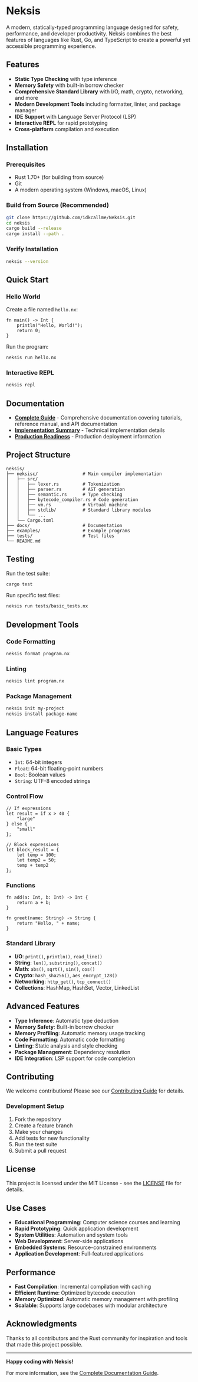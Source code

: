# Neksis 

A modern, statically-typed programming language designed for safety, performance, and developer productivity. Neksis combines the best features of languages like Rust, Go, and TypeScript to create a powerful yet accessible programming experience.

## Features

- **Static Type Checking** with type inference
- **Memory Safety** with built-in borrow checker
- **Comprehensive Standard Library** with I/O, math, crypto, networking, and more
- **Modern Development Tools** including formatter, linter, and package manager
- **IDE Support** with Language Server Protocol (LSP)
- **Interactive REPL** for rapid prototyping
- **Cross-platform** compilation and execution

## Installation

### Prerequisites
- Rust 1.70+ (for building from source)
- Git
- A modern operating system (Windows, macOS, Linux)

### Build from Source (Recommended)
```bash
git clone https://github.com/idkcallme/Neksis.git
cd neksis
cargo build --release
cargo install --path .
```

### Verify Installation
```bash
neksis --version
```

## Quick Start

### Hello World
Create a file named `hello.nx`:
```nx
fn main() -> Int {
    println("Hello, World!");
    return 0;
}
```

Run the program:
```bash
neksis run hello.nx
```

### Interactive REPL
```bash
neksis repl
```

## Documentation

- **[Complete Guide](NEKSIS_COMPLETE_GUIDE.txt)** - Comprehensive documentation covering tutorials, reference manual, and API documentation
- **[Implementation Summary](IMPLEMENTATION_SUMMARY.md)** - Technical implementation details
- **[Production Readiness](PRODUCTION_READINESS.md)** - Production deployment information

## Project Structure

```
neksis/
├── neksisc/                 # Main compiler implementation
│   ├── src/
│   │   ├── lexer.rs         # Tokenization
│   │   ├── parser.rs        # AST generation
│   │   ├── semantic.rs      # Type checking
│   │   ├── bytecode_compiler.rs # Code generation
│   │   ├── vm.rs            # Virtual machine
│   │   ├── stdlib/          # Standard library modules
│   │   └── ...
│   └── Cargo.toml
├── docs/                    # Documentation
├── examples/                # Example programs
├── tests/                   # Test files
└── README.md
```

## Testing

Run the test suite:
```bash
cargo test
```

Run specific test files:
```bash
neksis run tests/basic_tests.nx
```

## Development Tools

### Code Formatting
```bash
neksis format program.nx
```

### Linting
```bash
neksis lint program.nx
```

### Package Management
```bash
neksis init my-project
neksis install package-name
```

## Language Features

### Basic Types
- `Int`: 64-bit integers
- `Float`: 64-bit floating-point numbers
- `Bool`: Boolean values
- `String`: UTF-8 encoded strings

### Control Flow
```nx
// If expressions
let result = if x > 40 {
    "large"
} else {
    "small"
};

// Block expressions
let block_result = {
    let temp = 100;
    let temp2 = 50;
    temp + temp2
};
```

### Functions
```nx
fn add(a: Int, b: Int) -> Int {
    return a + b;
}

fn greet(name: String) -> String {
    return "Hello, " + name;
}
```

### Standard Library
- **I/O**: `print()`, `println()`, `read_line()`
- **String**: `len()`, `substring()`, `concat()`
- **Math**: `abs()`, `sqrt()`, `sin()`, `cos()`
- **Crypto**: `hash_sha256()`, `aes_encrypt_128()`
- **Networking**: `http_get()`, `tcp_connect()`
- **Collections**: HashMap, HashSet, Vector, LinkedList

## Advanced Features

- **Type Inference**: Automatic type deduction
- **Memory Safety**: Built-in borrow checker
- **Memory Profiling**: Automatic memory usage tracking
- **Code Formatting**: Automatic code formatting
- **Linting**: Static analysis and style checking
- **Package Management**: Dependency resolution
- **IDE Integration**: LSP support for code completion

## Contributing

We welcome contributions! Please see our [Contributing Guide](CONTRIBUTING.md) for details.

### Development Setup
1. Fork the repository
2. Create a feature branch
3. Make your changes
4. Add tests for new functionality
5. Run the test suite
6. Submit a pull request

## License

This project is licensed under the MIT License - see the [LICENSE](LICENSE) file for details.

## Use Cases

- **Educational Programming**: Computer science courses and learning
- **Rapid Prototyping**: Quick application development
- **System Utilities**: Automation and system tools
- **Web Development**: Server-side applications
- **Embedded Systems**: Resource-constrained environments
- **Application Development**: Full-featured applications

## Performance

- **Fast Compilation**: Incremental compilation with caching
- **Efficient Runtime**: Optimized bytecode execution
- **Memory Optimized**: Automatic memory management with profiling
- **Scalable**: Supports large codebases with modular architecture


## Acknowledgments

Thanks to all contributors and the Rust community for inspiration and tools that made this project possible.

---

**Happy coding with Neksis!**

For more information, see the [Complete Documentation Guide](NEKSIS_COMPLETE_GUIDE.txt). 
